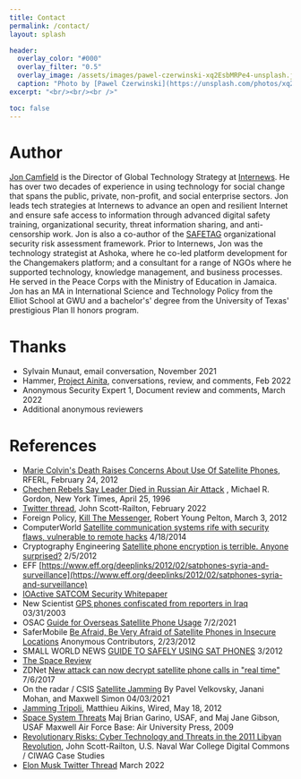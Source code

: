 ```yaml
---
title: Contact
permalink: /contact/
layout: splash

header:
  overlay_color: "#000"
  overlay_filter: "0.5"
  overlay_image: /assets/images/pawel-czerwinski-xq2EsbMRPe4-unsplash.jpg
  caption: "Photo by [Pawel Czerwinski](https://unsplash.com/photos/xq2EsbMRPe4)"
excerpt: "<br/><br/><br />"

toc: false
---
```

# Author

[Jon Camfield](https://joncamfield.com) is the Director of Global Technology Strategy at [Internews](https://Internews.org). He has over two decades of experience in using technology for social change that spans the public, private, non-profit, and social enterprise sectors. Jon leads tech strategies at Internews to advance an open and resilient Internet and ensure safe access to information through advanced digital safety training, organizational security, threat information sharing, and anti-censorship work. Jon is also a co-author of the [SAFETAG](https://safetag.org) organizational security risk assessment framework.  Prior to Internews, Jon was the technology strategist at Ashoka, where he co-led platform development for the Changemakers platform; and a consultant for a range of NGOs where he supported technology, knowledge management, and business processes. He served in the Peace Corps with the Ministry of Education in Jamaica. Jon has an MA in International Science and Technology Policy from the Elliot School at GWU and a bachelor's' degree from the University of Texas' prestigious Plan II honors program.

#  Thanks

-   Sylvain Munaut, email conversation, November 2021
-   Hammer, [Project Ainita](https://ainita.net/), conversations, review, and comments, Feb 2022
-   Anonymous Security Expert 1, Document review and comments, March 2022 <!--(sha1: 9c13e5ab761f74428afb1e3b1cba82540d063cde)-->
-   Additional anonymous reviewers

# References

-   [Marie Colvin\'s Death Raises Concerns About Use Of Satellite Phones](https://www.rferl.org/a/marie_colvin_death_concerns_about_safe_use_satelite_phones/24495230.html), RFERL, February 24, 2012
-   [Chechen Rebels Say Leader Died in Russian Air Attack](https://www.nytimes.com/1996/04/25/world/chechen-rebels-say-leader-died-in-russian-air-attack.html) , Michael R. Gordon, New York Times, April 25, 1996
-   [Twitter thread](https://twitter.com/jsrailton/status/1497745011932286979), John Scott-Railton, February 2022
-   Foreign Policy, [Kill The Messenger](https://foreignpolicy.com/2012/03/03/kill-the-messenger/), Robert Young Pelton, March 3, 2012
-   ComputerWorld [Satellite communication systems rife with security flaws, vulnerable to remote hacks](https://www.computerworld.com/article/2698346/satellite-communication-systems-rife-with-security-flaws--vulnerable-to-remote-hacks.html) 4/18/2014
-   Cryptography Engineering [Satellite phone encryption is terrible. Anyone surprised?](https://blog.cryptographyengineering.com/2012/02/05/sattelite-phone-encryption-is-terrible/) 2/5/2012
-   EFF [https://www.eff.org/deeplinks/2012/02/satphones-syria-and-surveillance](https://www.eff.org/deeplinks/2012/02/satphones-syria-and-surveillance)
-   [IOActive SATCOM Security Whitepaper](https://ioactive.com/pdfs/IOActive_SATCOM_Security_WhitePaper.pdf)
-   New Scientist [GPS phones confiscated from reporters in Iraq](https://www.newscientist.com/article/dn3567-gps-phones-confiscated-from-reporters-in-iraq/)  03/31/2003
-   OSAC [Guide for Overseas Satellite Phone Usage](https://www.osac.gov/Content/Report/9db45731-1eec-477a-a7af-1bf950cb4013) 7/2/2021
-   SaferMobile [Be Afraid, Be Very Afraid of Satellite Phones in Insecure Locations](https://web.archive.org/web/20120327070537/https://safermobile.org/be-afraid-be-very-afraid-of-satellite-phones-in-insecure-locations/) Anonymous Contributors, 2/23/2012
-   SMALL WORLD NEWS [GUIDE TO SAFELY USING SAT PHONES](https://gisf.ngo/wp-content/uploads/2020/02/2173-Small-Worls-News-2012-Guide-to-safely-using-satphones.pdf) 3/2012
-   [The Space Review](https://www.thespacereview.com/article/3095/1)
-   ZDNet [New attack can now decrypt satellite phone calls in "real time"](https://www.zdnet.com/article/encryption-satellite-phones-unscramble-attack-research/) 7/6/2017
-   On the radar / CSIS [Satellite Jamming](https://ontheradar.csis.org/issue-briefs/satellite-jamming/) By Pavel Velkovsky, Janani Mohan, and Maxwell Simon 04/03/2021
-   [Jamming Tripoli](https://www.wired.com/2012/05/ff-libya/), Matthieu Aikins, Wired, May 18, 2012
-   [Space System Threats](https://aerospace.csis.org/wp-content/uploads/2018/09/Space-System-Threats.pdf) Maj Brian Garino, USAF, and Maj Jane Gibson, USAF Maxwell Air Force Base: Air University Press, 2009
  -   [Revolutionary Risks: Cyber Technology and Threats in the 2011 Libyan Revolution](https://digital-commons.usnwc.edu/cgi/viewcontent.cgi?referer=&httpsredir=1&article=1012&context=ciwag-case-studies), John Scott-Railton, U.S. Naval War College Digital Commons / CIWAG Case Studies
  -   [Elon Musk Twitter Thread](https://twitter.com/elonmusk/status/1499472139333746691) March 2022
